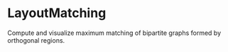 # LayoutMatching

Compute and visualize maximum matching of bipartite graphs formed by orthogonal regions.
